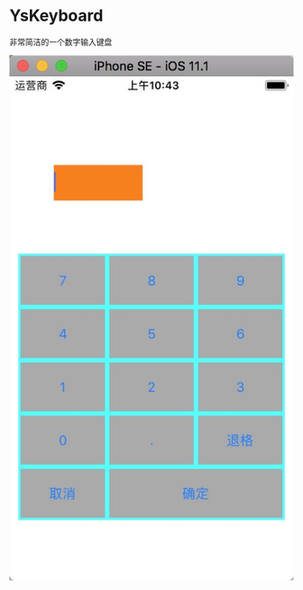 # YsKeyboard
非常简洁的一个数字输入键盘


 ![image](https://github.com/xiaoyishan/YsKeyboard/blob/master/view.jpg)
